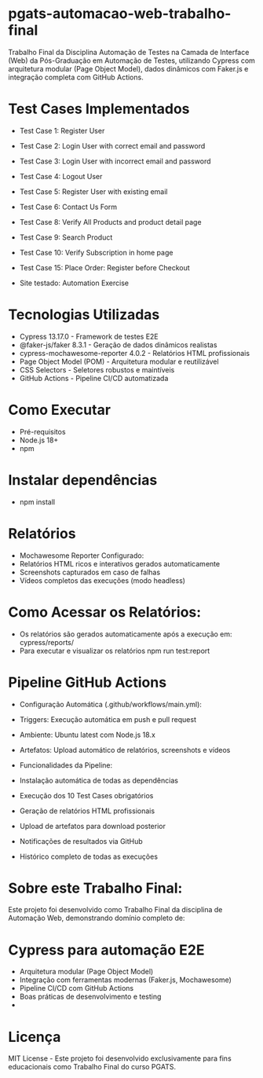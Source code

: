 # pgats-automacao-web-trabalho-final

Trabalho Final da Disciplina Automação de Testes na Camada de Interface (Web) da Pós-Graduação em Automação de Testes, utilizando Cypress com arquitetura modular (Page Object Model), dados dinâmicos com Faker.js e integração completa com GitHub Actions.

# Test Cases Implementados
 - Test Case 1: Register User
 - Test Case 2: Login User with correct email and password
 - Test Case 3: Login User with incorrect email and password
 - Test Case 4: Logout User
 - Test Case 5: Register User with existing email
 - Test Case 6: Contact Us Form
 - Test Case 8: Verify All Products and product detail page
 - Test Case 9: Search Product
 - Test Case 10: Verify Subscription in home page
 - Test Case 15: Place Order: Register before Checkout

- Site testado: Automation Exercise

# Tecnologias Utilizadas
 - Cypress 13.17.0 - Framework de testes E2E
 - @faker-js/faker 8.3.1 - Geração de dados dinâmicos realistas
 - cypress-mochawesome-reporter 4.0.2 - Relatórios HTML profissionais
 - Page Object Model (POM) - Arquitetura modular e reutilizável
 - CSS Selectors - Seletores robustos e maintíveis
 - GitHub Actions - Pipeline CI/CD automatizada

# Como Executar
 - Pré-requisitos
 - Node.js 18+
 - npm

# Instalar dependências
 - npm install

# Relatórios
 - Mochawesome Reporter Configurado:
 - Relatórios HTML ricos e interativos gerados automaticamente
 - Screenshots capturados em caso de falhas
 - Vídeos completos das execuções (modo headless)

# Como Acessar os Relatórios:
- Os relatórios são gerados automaticamente após a execução em:
cypress/reports/
- Para executar e visualizar os relatórios
npm run test:report

# Pipeline GitHub Actions
 - Configuração Automática (.github/workflows/main.yml):
 - Triggers: Execução automática em push e pull request
 - Ambiente: Ubuntu latest com Node.js 18.x
 - Artefatos: Upload automático de relatórios, screenshots e vídeos
   
- Funcionalidades da Pipeline:
 - Instalação automática de todas as dependências
 - Execução dos 10 Test Cases obrigatórios
 - Geração de relatórios HTML profissionais
 - Upload de artefatos para download posterior
 - Notificações de resultados via GitHub
 - Histórico completo de todas as execuções

# Sobre este Trabalho Final:
Este projeto foi desenvolvido como Trabalho Final da disciplina de Automação Web, demonstrando domínio completo de:

# Cypress para automação E2E
 - Arquitetura modular (Page Object Model)
 - Integração com ferramentas modernas (Faker.js, Mochawesome)
 - Pipeline CI/CD com GitHub Actions
 - Boas práticas de desenvolvimento e testing
 - 
# Licença
MIT License - Este projeto foi desenvolvido exclusivamente para fins educacionais como Trabalho Final do curso PGATS.


